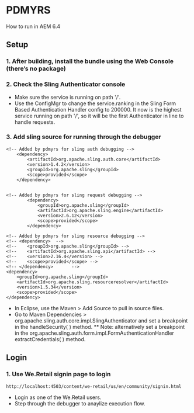 # PDMYRS

How to run in AEM 6.4

## Setup

###  1. After building, install the bundle using the Web Console (there’s no package)

###  2. Check the Sling Authenticator console
* Make sure the service is running on path '/'. 
* Use the ConfigMgr to change the service.ranking in the Sling Form Based Authentication Handler config to 200000. It now is the highest service running on path '/', so it will be the first Authenticator in line to handle requests.

### 3. Add sling source for running through the debugger

```	
<!-- Added by pdmyrs for sling auth debugging -->
	<dependency>
		<artifactId>org.apache.sling.auth.core</artifactId> 
		<version>1.4.2</version> 
		<groupId>org.apache.sling</groupId> 
		<scope>provided</scope> 
	</dependency>  
	

<!-- Added by pdmyrs for sling request debugging -->
    	<dependency>
    		<groupId>org.apache.sling</groupId>
    		<artifactId>org.apache.sling.engine</artifactId>
    		<version>2.6.12</version>
    		<scope>provided</scope>
    	</dependency>

<!-- Added by pdmyrs for sling resource debugging -->
<!-- <dependency>  -->
<!-- 	<groupId>org.apache.sling</groupId> -->
<!-- 	<artifactId>org.apache.sling.api</artifactId> -->
<!-- 	<version>2.16.4</version> -->
<!-- 	<scope>provided</scope> -->
<!-- </dependency>       -->
<dependency>
    <groupId>org.apache.sling</groupId>
    <artifactId>org.apache.sling.resourceresolver</artifactId>
    <version>1.5.34</version>
	<scope>provided</scope>
</dependency>
```
* In Eclipse, use the Maven > Add Source to pull in source files.
* Go to Maven Dependencies > org.apache.sling.auth.core.impl.SlingAuthenticator and set a breakpoint in the handleSecurity( ) method.
** Note: alternatively set a breakpoint in the org.apache.sling.auth.form.impl.FormAuthenticationHandler extractCredentials( ) method.

## Login

### 1. Use We.Retail signin page to login
```
http://localhost:4503/content/we-retail/us/en/community/signin.html 
```

* Login as one of the We.Retail users.
* Step through the debugger to anaylize execution flow.



